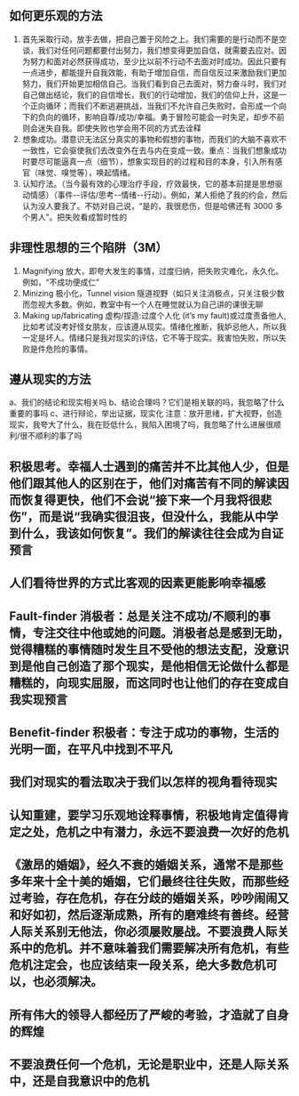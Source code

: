 ## 如何更乐观的方法

1. 首先采取行动，放手去做，把自己置于风险之上。我们需要的是行动而不是空谈，我们对任何问题都要付出努力，我们想变得更加自信，就需要去应对。因为努力和面对必然获得成功，至少比以前不行动不去面对时成功。因此只要有一点进步，都能提升自我效能，有助于增加自信，而自信反过来激励我们更加努力，我们开始更加相信自己。当我们看到自己去面对，努力奋斗时，我们对自己做出结论，我们的自信增长，我们的行动增加，我们的信仰上升，这是一个正向循环；而我们不断逃避挑战，当我们不允许自己失败时，会形成一个向下的负向的循环，影响自尊/成功/幸福。勇于冒险可能会一时失足，却步不前则会迷失自我。即使失败也学会用不同的方式去诠释
2. 想象成功。潜意识无法区分真实的事物和假想的事物，而我们的大脑不喜欢不一致性，它会驱使我们去改变外在去与内在变成一致。重点：当我们想象成功时要尽可能逼真一点（细节），想象实现目的的过程和目的本身，引入所有感官（味觉、嗅觉等），唤起情绪。
3. 认知疗法。（当今最有效的心理治疗手段，疗效最快，它的基本前提是思想驱动情感）（事件--评估/思考--情绪--行动）。例如，某人拒绝了我的约会，然后认为没人要我了。不妨对自己说，“是的，我很悲伤，但是哈佛还有 3000 多个男人”。把失败看成暂时性的

## 非理性思想的三个陷阱（3M）

1. Magnifying 放大，即夸大发生的事情，过度归纳，把失败灾难化，永久化。例如，“不成功便成仁”
2. Minizing 极小化，Tunnel vision 隧道视野（如只关注消极点，只关注极少数而忽视大多数。例如，教室中有一个人在睡觉就认为自己讲的课很无聊
3. Making up/fabricating 虚构/捏造:过度个人化 (it’s my fault)或过度责备他人,比如考试没考好怪女朋友，应该遵从现实。情绪化推断，我妒忌他人，所以我一定是坏人。情绪只是我对现实的评估，它不等于现实。我害怕失败，所以失败是件危险的事情。

## 遵从现实的方法

a、我们的结论和现实相关吗
b、结论合理吗？它们是相关联的吗，我忽略了什么重要的事吗
c、进行辩论，举出证据，现实化
注意：放开思绪，扩大视野，创造现实，我夸大了什么，我在贬低什么，我陷入困境了吗，我忽略了什么进展很顺利/很不顺利的事了吗

## 积极思考。幸福人士遇到的痛苦并不比其他人少，但是他们跟其他人的区别在于，他们对痛苦有不同的解读因而恢复得更快，他们不会说“接下来一个月我将很悲伤”，而是说“我确实很沮丧，但没什么，我能从中学到什么，我该如何恢复”。我们的解读往往会成为自证预言

## 人们看待世界的方式比客观的因素更能影响幸福感

## Fault-finder 消极者：总是关注不成功/不顺利的事情，专注交往中他或她的问题。消极者总是感到无助，觉得糟糕的事情随时发生且不受他的想法支配，没意识到是他自己创造了那个现实，是他相信无论做什么都是糟糕的，向现实屈服，而这同时也让他们的存在变成自我实现预言

## Benefit-finder 积极者：专注于成功的事物，生活的光明一面，在平凡中找到不平凡

## 我们对现实的看法取决于我们以怎样的视角看待现实

## 认知重建，要学习乐观地诠释事情，积极地肯定值得肯定之处，危机之中有潜力，永远不要浪费一次好的危机

## 《激昂的婚姻》，经久不衰的婚姻关系，通常不是那些多年来十全十美的婚姻，它们最终往往失败，而那些经过考验，存在危机，存在分歧的婚姻关系，吵吵闹闹又和好如初，然后逐渐成熟，所有的磨难终有善终。经营人际关系别无他法，你必须屡败屡战。不要浪费人际关系中的危机。并不意味着我们需要解决所有危机，有些危机注定会，也应该结束一段关系，绝大多数危机可以，也必须解决。

## 所有伟大的领导人都经历了严峻的考验，才造就了自身的辉煌

## 不要浪费任何一个危机，无论是职业中，还是人际关系中，还是自我意识中的危机
